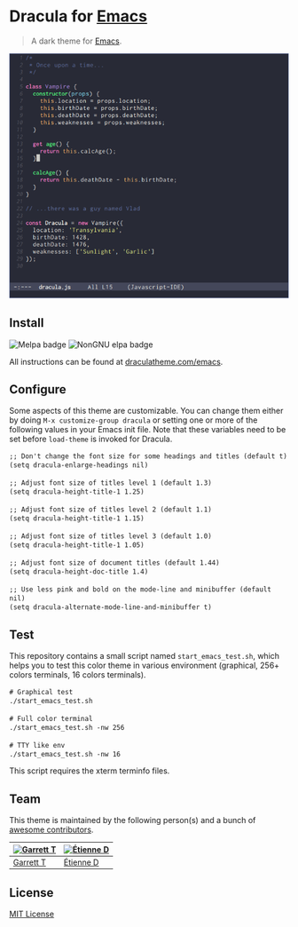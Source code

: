 # Dracula for [Emacs](https://www.gnu.org/software/emacs/)

> A dark theme for [Emacs](https://www.gnu.org/software/emacs/).

![Screenshot](./screenshot.png)

## Install

![Melpa badge](https://melpa.org/packages/dracula-theme-badge.svg)
![NonGNU elpa badge](https://elpa.nongnu.org/nongnu/dracula-theme.svg)

All instructions can be found at
[draculatheme.com/emacs](https://draculatheme.com/emacs).

## Configure

Some aspects of this theme are customizable.  You can change them either
by doing `M-x customize-group dracula` or setting one or more of the
following values in your Emacs init file.  Note that these variables
need to be set before `load-theme` is invoked for Dracula.

```
;; Don't change the font size for some headings and titles (default t)
(setq dracula-enlarge-headings nil)

;; Adjust font size of titles level 1 (default 1.3)
(setq dracula-height-title-1 1.25)

;; Adjust font size of titles level 2 (default 1.1)
(setq dracula-height-title-1 1.15)

;; Adjust font size of titles level 3 (default 1.0)
(setq dracula-height-title-1 1.05)

;; Adjust font size of document titles (default 1.44)
(setq dracula-height-doc-title 1.4)

;; Use less pink and bold on the mode-line and minibuffer (default nil)
(setq dracula-alternate-mode-line-and-minibuffer t)
```

## Test

This repository contains a small script named `start_emacs_test.sh`,
which helps you to test this color theme in various environment
(graphical, 256+ colors terminals, 16 colors terminals).

    # Graphical test
    ./start_emacs_test.sh

    # Full color terminal
    ./start_emacs_test.sh -nw 256

    # TTY like env
    ./start_emacs_test.sh -nw 16

This script requires the xterm terminfo files.

## Team

This theme is maintained by the following person(s) and a bunch of
[awesome contributors](https://github.com/dracula/emacs/graphs/contributors).

[![Garrett T](https://avatars3.githubusercontent.com/u/1043908?v=3&s=70)](https://github.com/film42) | [![Étienne D](https://avatars3.githubusercontent.com/u/349239?v=3&s=70)](https://github.com/milouse) |
--- | --- |
[Garrett T](https://github.com/film42) | [Étienne D](https://github.com/milouse) |

## License

[MIT License](./LICENSE)

